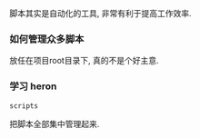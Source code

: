脚本其实是自动化的工具, 非常有利于提高工作效率.

### 如何管理众多脚本
放任在项目root目录下, 真的不是个好主意.

### 学习 heron


`scripts`

把脚本全部集中管理起来.
